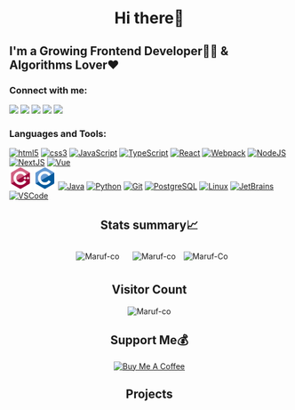 <h1 align="center">Hi there👋</h1>

## I'm a Growing Frontend Developer👨‍💻 & Algorithms Lover❤️

<!-- <h3 align="left">My resume:
<a href="https://AlekseyKorshuk.github.io" target="blank"> link</a>
</h3> -->

### Connect with me:

<p align="left">  
<a href="https://t.me/Rescuemybrain" target="blank">
<img src="https://img.icons8.com/fluency/40/telegram-app.png"/></a>
<a href="https://www.instagram.com/edmonkaupervud/" target="blank">
<img src="https://img.icons8.com/fluency/40/instagram-new.png"/></a>
<a href="https://twitter.com/larymak1_" target="blank">
<img src="https://img.icons8.com/color/40/twitter--v2.png"/></a>
<a href="https://linkedin.com/in/hillary-nyakundi" target="blank">
<img src="https://img.icons8.com/color/40/linkedin.png"/></a>
<a href="mailto:workingMonkey42@gmail.com" target="blank">
<img src="https://img.icons8.com/color/40/gmail.png"/></a>
</p>

### Languages and Tools:

<p align='left'>
<a href="https://developer.mozilla.org/en-US/docs/Web/HTML">
<img src="https://img.icons8.com/color/40/html-5.png"
alt='html5'></a>
<a href="https://developer.mozilla.org/en-US/docs/Web/CSS">
<img src="https://img.icons8.com/color/40/css3.png"
alt='css3'></a>
<a href="https://developer.mozilla.org/en-US/docs/Web/JavaScript">
<img src="https://img.icons8.com/color/40/javascript.png"
alt='JavaScript'></a>
<a href="https://www.typescriptlang.org/docs/">
<img src="https://img.icons8.com/color/40/typescript.png"
alt='TypeScript'></a>
<a href="https://reactjs.org/docs/getting-started.html">
<img src="https://img.icons8.com/color/40/react-native.png"
alt='React'></a>
<a href="https://webpack.js.org/">
<img src="https://img.icons8.com/color/40/webpack.png"
alt='Webpack'></a>
<a href="https://nodejs.org/en/">
<img src="https://img.icons8.com/color/40/nodejs.png"
alt='NodeJS'></a>
<a href="https://nextjs.org/">
<img src="https://img.icons8.com/color/40/nextjs.png"
alt='NextJS'></a>
<a href="https://vuejs.org/">
<img src="https://img.icons8.com/color/40/vue-js.png"
alt='Vue'></a>
<!-- <a href="https://angular.io/">
<img src="https://img.icons8.com/color/40/angularjs.png"
alt='Angular'></a> -->
<br>
<a href="https://www.w3schools.com/cpp/">
<img src="https://raw.githubusercontent.com/devicons/devicon/master/icons/cplusplus/cplusplus-original.svg" alt="cplusplus" width="40" height="40"/></a>
<a href="https://www.cprogramming.com/" target="blank"> 
<img src="https://raw.githubusercontent.com/devicons/devicon/master/icons/c/c-original.svg" 
alt="c" width="40" height="40"/></a>
<a href="https://www.java.com">
<img src="https://img.icons8.com/color/40/java.png" 
alt='Java'></a>
<a href="https://www.python.org">
<img src="https://img.icons8.com/color/40/python.png" 
alt='Python'></a>
<a href="https://git-scm.com/">
<img src="https://img.icons8.com/color/40/git.png" 
alt='Git'></a>
<!-- <a href="https://github.com/">
<img src="https://img.icons8.com/color/40/github.png" 
alt='Github'></a>
<a href="https://about.gitlab.com/">
<img src="https://img.icons8.com/color/40/gitlab.png" 
alt='Gitlab'></a> -->
<a href="https://www.postgresql.org/">
<img src="https://img.icons8.com/color/40/postgresql.png" 
alt='PostgreSQL'></a>
<!-- <a href="https://www.figma.com/">
<img src="https://img.icons8.com/color/40/figma.png" 
alt='Figma'></a>
<a href="https://www.atlassian.com/software/jira">
<img src="https://img.icons8.com/color/40/jira.png" 
alt='Jira'></a> -->
<a href="https://www.linux.org/">
<img src="https://img.icons8.com/color/40/linux.png" 
alt='Linux'></a>
<a href="https://www.jetbrains.com/">
<img src="https://img.icons8.com/color/40/jetbrains.png" 
alt='JetBrains'></a>
<a href="https://code.visualstudio.com/">
<img src="https://img.icons8.com/color/40/visual-studio-code-2019.png" 
alt='VSCode'></a>

</p>

## <h2 align="center">Stats summary📈</h2>

<p align="center">
<img style="margin: 10px;" src="https://github-readme-stats.vercel.app/api/top-langs?username=Maruf-co&show_icons=true&theme=dracula&title_color=ff8000&text_color=ffffff&bg_color=6a6a6a&locale=en&layout=compact&hide_border=true" alt="Maruf-co" /> 
<img style="margin: 10px;" src="https://github-readme-stats.vercel.app/api?username=Maruf-co&show_icons=true&theme=dark&cache_seconds=1800&locale=en" alt="Maruf-co" />
<img src="https://github-readme-streak-stats.herokuapp.com/?user=Maruf-co&theme=highcontrast&hide_border=true" alt="Maruf-Co" />
</p>

<h2 align="center">Visitor Count</h2>

 <p align="center"> 
 <img src="https://profile-counter.glitch.me/{maruf-co}/count.svg" alt="Maruf-co" />
</p>

<h2 align="center">Support Me💰</h2>

 <p align="center"> 
<a href="https://www.buymeacoffee.com/workingmonT" target="_blank"><img src="https://cdn.buymeacoffee.com/buttons/v2/default-yellow.png" alt="Buy Me A Coffee" width="250" ></a>
</p>

<h2 align="center">Projects</h2>
